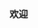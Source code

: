 <!--
 * @Author: WangJiaFeng
 * @Date: 2022-02-16 13:50:07
 * @LastEditTime: 2022-02-16 17:17:33
 * @Description: file content
 * @FilePath: \Blog\docs\README.md
-->
### 欢迎
